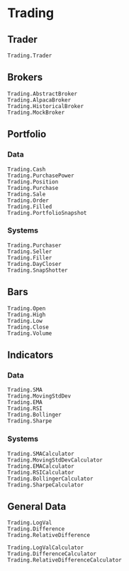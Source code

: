 # Trading

## Trader
```@docs
Trading.Trader
```

## Brokers

```@docs
Trading.AbstractBroker
Trading.AlpacaBroker
Trading.HistoricalBroker
Trading.MockBroker
```

## Portfolio

### Data
```@docs
Trading.Cash
Trading.PurchasePower
Trading.Position
Trading.Purchase
Trading.Sale
Trading.Order
Trading.Filled
Trading.PortfolioSnapshot
```
### Systems
```@docs
Trading.Purchaser
Trading.Seller
Trading.Filler
Trading.DayCloser
Trading.SnapShotter
```

## Bars

```@docs
Trading.Open
Trading.High
Trading.Low
Trading.Close
Trading.Volume
```

## Indicators

### Data

```@docs
Trading.SMA
Trading.MovingStdDev
Trading.EMA
Trading.RSI
Trading.Bollinger
Trading.Sharpe
```
### Systems
```@docs
Trading.SMACalculator
Trading.MovingStdDevCalculator
Trading.EMACalculator
Trading.RSICalculator
Trading.BollingerCalculator
Trading.SharpeCalculator
```

## General Data

```@docs
Trading.LogVal
Trading.Difference
Trading.RelativeDifference

Trading.LogValCalculator
Trading.DifferenceCalculator
Trading.RelativeDifferenceCalculator
```

